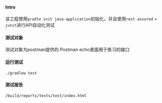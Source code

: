 #### Intro
该工程使用`gradle init java-application`初始化，并且使用`rest assured` + `junit`进行API自动化测试

#### 测试对象
测试对象为postman提供的 Postman echo里面用于练习的接口

#### 运行测试
`./gradlew test`

#### 测试报告
`/build/reports/tests/test/index.html`

